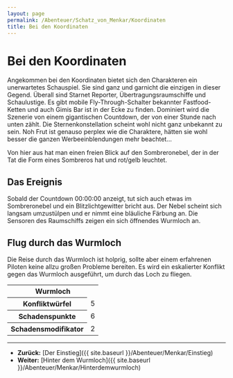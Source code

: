 ```yaml
---
layout: page
permalink: /Abenteuer/Schatz_von_Menkar/Koordinaten
title: Bei den Koordinaten
---
```


# Bei den Koordinaten

Angekommen bei den Koordinaten bietet sich den Charakteren ein unerwartetes Schauspiel. Sie sind ganz und garnicht die einzigen in dieser Gegend. Überall sind Starnet Reporter, Übertragungsraumschiffe und Schaulustige. Es gibt mobile Fly-Through-Schalter bekannter Fastfood-Ketten und auch Gimis Bar ist in der Ecke zu finden. Dominiert wird die Szenerie von einem gigantischen Countdown, der von einer Stunde nach unten zählt. Die Sternenkonstellation scheint wohl nicht ganz unbekannt zu sein. Noh Frut ist genauso perplex wie die Charaktere, hätten sie wohl besser die ganzen Werbeeinblendungen mehr beachtet…

Von hier aus hat man einen freien Blick auf den Sombreronebel, der in der Tat die Form eines Sombreros hat und rot/gelb leuchtet.

## Das Ereignis

Sobald der Countdown 00:00:00 anzeigt, tut sich auch etwas im Sombreronebel und ein Blitzlichtgewitter bricht aus. Der Nebel scheint sich langsam umzustülpen und er nimmt eine bläuliche Färbung an. Die Sensoren des Raumschiffs zeigen ein sich öffnendes Wurmloch an.

## Flug durch das Wurmloch

Die Reise durch das Wurmloch ist holprig, sollte aber einem erfahrenen Piloten keine allzu großen Probleme bereiten. Es wird ein eskalierter Konflikt gegen das Wurmloch ausgeführt, um durch das Loch zu fliegen.

<table>
<tbody>
<tr><th colspan="2">Wurmloch</th></tr>
<tr><th>Konfliktwürfel</th><td>5</td></tr>
<tr><th>Schadenspunkte</th><td>6</td></tr>
<tr><th>Schadensmodifikator</th><td>2</td></tr>
</tbody>
</table>

***
- **Zurück:** [Der Einstieg]({{ site.baseurl }}/Abenteuer/Menkar/Einstieg)
- **Weiter:** [Hinter dem Wurmloch]({{ site.baseurl }}/Abenteuer/Menkar/Hinterdemwurmloch)

<div id="_firebugConsole"> </div>
